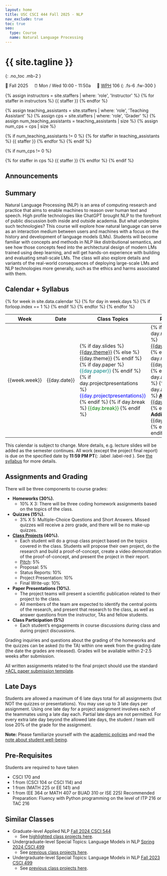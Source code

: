 ```yaml
---
layout: home
title: USC CSCI 444 Fall 2025 - NLP
nav_exclude: true
toc: true
seo:
  type: Course
  name: Natural Language Processing
---
```


# {{ site.tagline }}
{: .no_toc .mb-2 }
<!-- {{ site.description }} -->
🍂 Fall 2025 &nbsp; &nbsp; ⏰  Mon / Wed 10:00 - 11:50a  &nbsp; &nbsp; 📍 [WPH](https://maps.usc.edu/?id=1928&reference=WPH#!m/552624?s/) 106
{: .fs-6 .fw-300 }

{% assign instructors = site.staffers | where: 'role', 'Instructor' %}
{% for staffer in instructors %}
{{ staffer }}
{% endfor %}

{% assign teaching_assistants = site.staffers | where: 'role', 'Teaching Assistant' %}
{% assign cps = site.staffers | where: 'role', 'Grader' %}
{% assign num_teaching_assistants = teaching_assistants | size %}
{% assign num_cps = cps | size %}

{% if num_teaching_assistants != 0 %}
{% for staffer in teaching_assistants %}
{{ staffer }}
{% endfor %}
{% endif %}

{% if num_cps != 0 %}

{% for staffer in cps %}
{{ staffer }}
{% endfor %}
{% endif %}


## Announcements

<!-- See [Brightspace](https://brightspace.usc.edu/d2l/lms/news/main.d2l?ou=114109). -->

<!-- {% assign announcements = site.announcements | reverse %}
{% for announcement in announcements %}
{{ announcement }}
{% endfor %} -->

## Summary

Natural Language Processing (NLP) is an area of computing research and practice that aims to enable machines to reason over human text and speech. High profile technologies like ChatGPT brought NLP to the forefront of public discussion both inside and outside academia. But what underpins such technologies? This course will explore how natural language can serve as an interaction medium between users and machines with a focus on the history and development of language models (LMs). Students will become familiar with concepts and methods in NLP like distributional semantics, and see how those concepts feed into the architectural design of modern LMs trained using deep learning, and will get hands-on experience with building and evaluating small-scale LMs. The class will also explore details and variants of the real-world consequences of deploying large-scale LMs and NLP technologies more generally, such as the ethics and harms associated with them.


## Calendar + Syllabus

<table>
  <thead>
  <tr>
    <th width="5%">Week</th>
    <th width="5%">Date</th>
    <th width="30%">Class Topics</th>
    <th width="40%">Readings</th>
    <th width="13%">Work Due</th>
  </tr>
  </thead>
  <tbody>
  {% for week in site.data.calendar %}
    {% for day in week.days %}
      <tr>
        {% if forloop.index == 1 %}
        <td rowspan="{{week.size}}">{{week.week}}</td>
        {% endif %}
        <td>{{day.date}}</td>
        <!-- <td>{{day.theme}}</td> -->
        <td class="cal-content">
        {% if day.slides %}
          <a href="{{day.slides}}">{{day.theme}}</a>
        {% else %}
          {{day.theme}}
        {% endif %}
        {% if day.paper %}
          <span style="color:teal">{{day.paper}}</span>
        {% endif %}
        {% if day.projectpresentations %}
          <span style="color:blue">{{day.projectpresentations}}</span>
        {% endif %}
        {% if day.break %}
            <span style="color:green">{{day.break}}</span>
        {% endif %}
        </td>
        <td class="cal-content">
          {% if day.readingslink %}
            <a href="{{day.readingslink}}">{{day.readings}}</a>
          {% else if day.readings %}
            {{day.readings}}
          {% endif %}
          {% if day.additional %}
            {% if day.additionallink %}
              <a href="{{day.additionallink}}"><b>Additional:</b> {{day.additional}}</a>
            {% else %}
              <b>Additional:</b> {{day.additional}}
            {% endif %}
          {% endif %}
        </td>
        <td class="cal-content">
          {% if day.exam %}
            <span style="color:red">{{day.exam}}</span>
          {% endif %}
          {% if day.project %}
            <span style="color:blue">{{day.project}}; </span>
          {% endif %}
          {% if day.quiz %}
            <span style="color:fuchsia">{{day.quiz}}; </span>
          {% endif %}
          {% if day.due %}
              {{day.due}}
          {% endif %}
        </td>
      </tr>
    {% endfor %}
  {% endfor %}
  </tbody>
</table>


This calendar is subject to change. More details, e.g. lecture slides will be added as the semester continues. All work (except the project final report) is due on the specified date by **11:59 PM PT**{: .label .label-red }.
See [the syllabus](https://usc.simplesyllabus.com/en-US/doc/gs84ydm4d) for more details.

## Assignments and Grading

There will be three components to course grades:

* **Homeworks (30%).**
  * 10% X 3: There will be three coding homework assignments based on the topics of the class.
* **Quizzes (15%).**
  * 3% X 5: Multiple-Choice Questions and Short Answers. Missed quizzes will receive a zero grade, and there will be no make-up quizzes.
* **[Class Projects](details/project/) (40%).**
  * Each student will do a group class project based on the topics covered in the class.  Students will propose their own project, do the research and build a proof-of-concept, create a video demonstration of the proof-of-concept, and present the project in their report.
  * [Pitch](details/project/#project-pitch-5): 5%
  * Proposal: 5%
  * Status Reports: 10%
  * Project Presentation: 10%
  * Final Write-up: 10%
* **Paper Presentations (10%).**
  * The project teams will present a scientific publication related to their project to the class.
  * All members of the team are expected to identify the central points of the research, and present that research to the class, as well as answer questions from the instructor, TAs and fellow students. <!-- * One member of team---randomly picked by the instructors a couple of hours before the presentation---will be the presenter, so please prepare accordingly! The presenter is responsible for the entire team’s grade, so please ensure both you and your teammates are prepared! The total time of each team's presentation is 5 minutes (3 min presentation + 2 min QA) - we will be very strict about this. If you are NOT presenting, you could participate in Q/A - bonus points will be awarded to folks who ask insightful questions (announce your name before you ask a question).  Each team will prepare 3 slides (via Google slides) to be shared with their assigned TAs by 11:59 PM the day before the presentation. Failure to share will cause a loss of grade.   * Content of the slides:     * Slide 1: Main Research Question in the paper,     * Slide 2: Main Results Summarized,     * Slide 3: How this influences your project. -->
* **Class Participation (5%)**
  * Each student’s engagements in course discussions during class and during project discussions.

Grading inquiries and questions about the grading of the homeworks and the quizzes can be asked (to the TA) within one week from the grading date (the date the grades are released). Grades will be available within 2-2.5 weeks after submission.

All written assignments related to the final project should use the standard [*ACL paper submission template](https://github.com/acl-org/acl-style-files).


## Late Days

Students are allowed a maximum of 6 late days total for all assignments (but NOT the quizzes or presentations). You may use up to 3 late days per assignment. Using one late day for a project assignment involves each of the teammates using a late day each. Partial late days are not permitted. For every extra late day beyond the allowed late days, the student / team will lose 20% of the grade for the assignment.

**Note:** Please familiarize yourself with the [academic policies](details/policies/#policies) and read the [note about student well-being](details/policies/#student-well-being).


## Pre-Requisites

Students are required to have taken
* CSCI 170 and
* 1 from (CSCI 104 or CSCI 114) and
* 1 from (MATH 225 or EE 141) and
* 1 from (EE 364 or MATH 407 or BUAD 310 or ISE 225)
Recommended Preparation: Fluency with Python programming on the level of ITP 216 or TAC 216


## Similar Classes 

- Graduate-level Applied NLP [Fall 2024 CSCI 544](https://swabhs.com/f24-csci544-appliednlp/)
  - See [highlighted class projects here](https://swabhs.com/f24-csci544-appliednlp/#highlighted-544-projects).
- Undergraduate-level Special Topics: Language Models in NLP [Spring 2024 CSCI 499](https://swabhs.com/sp24-csci499-lm4nlp/)
  - See [previous class projects here](https://swabhs.com/f24-csci544-appliednlp/details/project/#example-projects).
- Undergraduate-level Special Topics: Language Models in NLP [Fall 2023 CSCI 499](https://swabhs.com/fall23-csci499-lm4nlp/)
  - See [previous class projects here](https://swabhs.com/fall23-csci499-lm4nlp/details/class-projects/).

